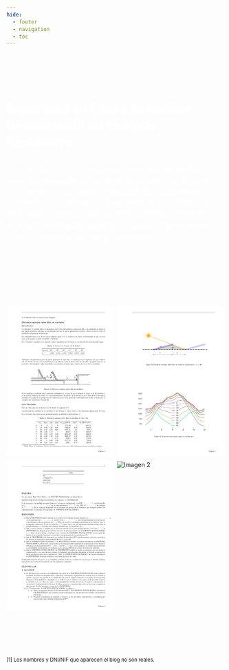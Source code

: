 ```yaml
---
hide:
  - footer
  - navigation
  - toc
---
```



#
</br>
</br>
</br>
<p style="font-size: 33px; color: white;font-family: 'Roboto Condensed', sans-serif;font-weight: bold;">Explorando un Futuro Sostenible: Descubriendo las Energías Renovables</p>

<p style="font-size: 22px; color: white;font-family: Roboto Condensed;">
En este blog, nos sumergiremos en el mundo de las energías renovables a través de la perspectiva única de un ingeniero e instalador especializado. Exploraremos la normativa y las últimas innovaciones en tecnologías de generación solares y eólicas, entenderemos cómo se diseñan, construyen, legalizan  y tramitan subvenciones<sup>1</sup> para los sistemas de energía renovable.



</br>
</br>
</br>
</br>
</br>
</br>
<div class="collage">
    <img src="figs/Distancia mínima entre filas de módulos_page_2.png" alt="Imagen 2">
    <img src="figs/Distancia mínima entre filas de módulos_page_4.png" alt="Imagen 1">
    <img src="figs/Contrato_page_3.png" alt="Imagen 1">
    <img src="figs/Declaración de autoconsumo del proyecto ejecutado Anexo_page_4.png" alt="Imagen 2">
</div>
</br>
</br>
</br>
</br>
</br>
</br>
<span style="font-size: smaller;">[1] Los nombres y DNI/NIF que aparecen el blog no son reales.</span>


<style> 
body { 
  background-image: url('https://github.com/asolear/assets/blob/master/imgs/fondo3.jpg?raw=true'); 
  background-repeat: no-repeat; 
  background-attachment: fixed; /* background-size: cover; */ 
  background-size: 100% 100%;
   } 

.collage {
    display: grid;
    grid-template-columns: repeat(2, 1fr);
    grid-gap: 10px;
}
.collage img {
    max-width: 100%;
    height: auto;
    transform: rotate(0deg);
    /* Rotar la imagen 15 grados */
    transition: transform 0.3s ease;
    /* Agregar una transición suave */
}
.collage img:hover {
    transform: scale(1.1) rotate(10deg);
    /* Escalar la imagen al 110% y volver a la rotación original en el hover */
}

</style> 

<script>
    const images = document.querySelectorAll('.collage img');
    images.forEach(img => {
        img.style.transform = `rotate(${getRandomRotation()}deg) scale(${getRandomScale()})`;
    });
    function getRandomRotation() {
        return Math.floor(Math.random() * 31) - 15; // Valores de rotación aleatorios entre -15 y 15 grados
    }
    function getRandomScale() {
       return 0.8 + Math.random() * 0.4; // Valores de escala aleatorios entre 0.8 y 1.2
    }
</script>